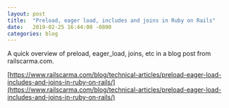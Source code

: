 ```yaml
---
layout: post
title:  "Preload, eager load, includes and joins in Ruby on Rails"
date:   2019-02-25 16:44:00 -0800
categories: blog
---
```


A quick overview of preload, eager_load, joins, etc in a blog post from railscarma.com.

[https://www.railscarma.com/blog/technical-articles/preload-eager-load-includes-and-joins-in-ruby-on-rails/](https://www.railscarma.com/blog/technical-articles/preload-eager-load-includes-and-joins-in-ruby-on-rails/)
